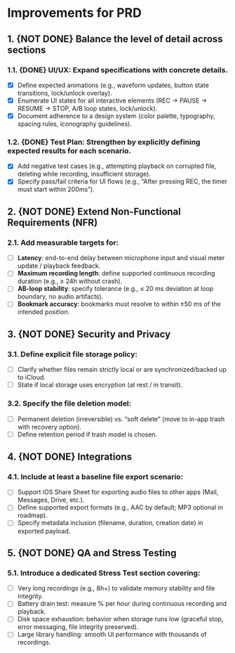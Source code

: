 # Improvements for PRD

## 1. {NOT DONE} Balance the level of detail across sections

### 1.1. {DONE} **UI/UX**: Expand specifications with concrete details. 
 
- [x] Define expected animations (e.g., waveform updates, button state transitions, lock/unlock overlay).  
- [x] Enumerate UI states for all interactive elements (REC → PAUSE → RESUME → STOP, A/B loop states, lock/unlock).  
- [x] Document adherence to a design system (color palette, typography, spacing rules, iconography guidelines).  

### 1.2. {DONE} **Test Plan**: Strengthen by explicitly defining expected results for each scenario.  

- [x] Add negative test cases (e.g., attempting playback on corrupted file, deleting while recording, insufficient storage).  
- [x] Specify pass/fail criteria for UI flows (e.g., “After pressing REC, the timer must start within 200ms”).  

## 2. {NOT DONE} Extend Non-Functional Requirements (NFR)

### 2.1. Add measurable targets for:
  
- [ ] **Latency**: end-to-end delay between microphone input and visual meter update / playback feedback.  
- [ ] **Maximum recording length**: define supported continuous recording duration (e.g., ≥ 24h without crash).  
- [ ] **AB-loop stability**: specify tolerance (e.g., ≤ 20 ms deviation at loop boundary, no audio artifacts).  
- [ ] **Bookmark accuracy**: bookmarks must resolve to within ±50 ms of the intended position.  

## 3. {NOT DONE} Security and Privacy

### 3.1. Define explicit **file storage policy**:  

  - [ ] Clarify whether files remain strictly local or are synchronized/backed up to iCloud.  
  - [ ] State if local storage uses encryption (at rest / in transit).  

### 3.2. Specify the **file deletion model**:  

  - [ ] Permanent deletion (irreversible) vs. “soft delete” (move to in-app trash with recovery option). 
  - [ ] Define retention period if trash model is chosen.  

## 4. {NOT DONE} Integrations

### 4.1. Include at least a **baseline file export scenario**:
  
- [ ] Support iOS Share Sheet for exporting audio files to other apps (Mail, Messages, Drive, etc.).  
- [ ] Define supported export formats (e.g., AAC by default; MP3 optional in roadmap).  
- [ ] Specify metadata inclusion (filename, duration, creation date) in exported payload.  

## 5. {NOT DONE} QA and Stress Testing

### 5.1. Introduce a dedicated **Stress Test** section covering:
  
- [ ] Very long recordings (e.g., 8h+) to validate memory stability and file integrity.  
- [ ] Battery drain test: measure % per hour during continuous recording and playback.  
- [ ] Disk space exhaustion: behavior when storage runs low (graceful stop, error messaging, file integrity preserved).  
- [ ] Large library handling: smooth UI performance with thousands of recordings.  
